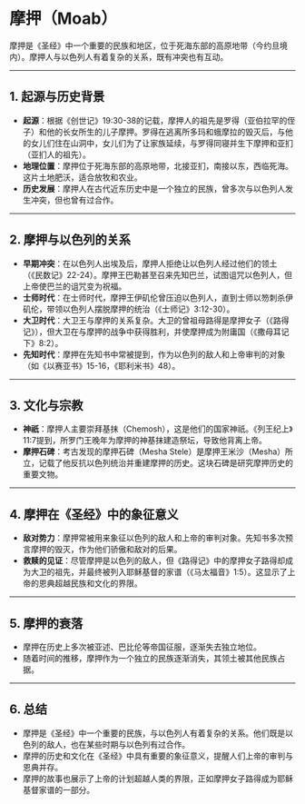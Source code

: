 # 摩押（Moab）

摩押是《圣经》中一个重要的民族和地区，位于死海东部的高原地带（今约旦境内）。摩押人与以色列人有着复杂的关系，既有冲突也有互动。

---

## 1. 起源与历史背景

- **起源**：根据《创世记》19:30-38的记载，摩押人的祖先是罗得（亚伯拉罕的侄子）和他的长女所生的儿子摩押。罗得在逃离所多玛和蛾摩拉的毁灭后，与他的女儿们住在山洞中，女儿们为了让家族延续，与罗得同寝并生下摩押和亚扪（亚扪人的祖先）。
- **地理位置**：摩押位于死海东部的高原地带，北接亚扪，南接以东，西临死海。这片土地肥沃，适合放牧和农业。
- **历史发展**：摩押人在古代近东历史中是一个独立的民族，曾多次与以色列人发生冲突，但也曾有过合作。

---

## 2. 摩押与以色列的关系

- **早期冲突**：在以色列人出埃及后，摩押人拒绝让以色列人经过他们的领土（《民数记》22-24）。摩押王巴勒甚至召来先知巴兰，试图诅咒以色列人，但上帝使巴兰的诅咒变为祝福。
- **士师时代**：在士师时代，摩押王伊矶伦曾压迫以色列人，直到士师以笏刺杀伊矶伦，带领以色列人摆脱摩押的统治（《士师记》3:12-30）。
- **大卫时代**：大卫王与摩押的关系复杂。大卫的曾祖母路得是摩押女子（《路得记》），但大卫在与摩押的战争中获得胜利，并使摩押成为附庸国（《撒母耳记下》8:2）。
- **先知时代**：摩押在先知书中常被提到，作为以色列的敌人和上帝审判的对象（如《以赛亚书》15-16，《耶利米书》48）。

---

## 3. 文化与宗教

- **神祇**：摩押人主要崇拜基抹（Chemosh），这是他们的国家神祇。《列王纪上》11:7提到，所罗门王晚年为摩押的神基抹建造祭坛，导致他背离上帝。
- **摩押石碑**：考古发现的摩押石碑（Mesha Stele）是摩押王米沙（Mesha）所立，记载了他反抗以色列统治并重建摩押的历史。这块石碑是研究摩押历史的重要文物。

---

## 4. 摩押在《圣经》中的象征意义

- **敌对势力**：摩押常被用来象征以色列的敌人和上帝的审判对象。先知书多次预言摩押的毁灭，作为他们骄傲和敌对的后果。
- **救赎的见证**：尽管摩押是以色列的敌人，但《路得记》中的摩押女子路得却成为大卫的祖先，并最终被列入耶稣基督的家谱（《马太福音》1:5）。这显示了上帝的恩典超越民族和文化的界限。

---

## 5. 摩押的衰落

- 摩押在历史上多次被亚述、巴比伦等帝国征服，逐渐失去独立地位。
- 随着时间的推移，摩押作为一个独立的民族逐渐消失，其领土被其他民族占据。

---

## 6. 总结

- 摩押是《圣经》中一个重要的民族，与以色列人有着复杂的关系。他们既是以色列的敌人，也在某些时期与以色列有过合作。
- 摩押的历史和文化在《圣经》中具有重要的象征意义，提醒人们上帝的审判与恩典并存。
- 摩押的故事也展示了上帝的计划超越人类的界限，正如摩押女子路得成为耶稣基督家谱的一部分。
